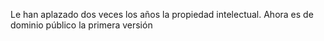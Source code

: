 Le han aplazado dos veces los años la propiedad intelectual. Ahora es de dominio público la primera versión 